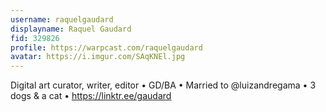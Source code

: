 ```yaml
---
username: raquelgaudard
displayname: Raquel Gaudard
fid: 329826
profile: https://warpcast.com/raquelgaudard
avatar: https://i.imgur.com/SAqKNEl.jpg
---
```

Digital art curator, writer, editor • GD/BA • Married to @luizandregama • 3 dogs & a cat • https://linktr.ee/gaudard  

